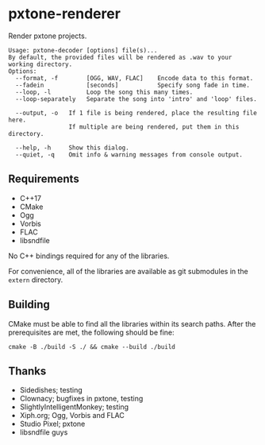 # pxtone-renderer
Render pxtone projects.

```
Usage: pxtone-decoder [options] file(s)...
By default, the provided files will be rendered as .wav to your working directory.
Options:
  --format, -f        [OGG, WAV, FLAC]    Encode data to this format.
  --fadein            [seconds]           Specify song fade in time.
  --loop, -l          Loop the song this many times.
  --loop-separately   Separate the song into 'intro' and 'loop' files.

  --output, -o   If 1 file is being rendered, place the resulting file here.
                 If multiple are being rendered, put them in this directory.

  --help, -h     Show this dialog.
  --quiet, -q    Omit info & warning messages from console output.
```

## Requirements
 - C++17
 - CMake
 - Ogg
 - Vorbis
 - FLAC
 - libsndfile

No C++ bindings required for any of the libraries.

For convenience, all of the libraries are available as git submodules in the `extern` directory.

## Building
CMake must be able to find all the libraries within its search paths.
After the prerequisites are met, the following should be fine:

`cmake -B ./build -S ./ && cmake --build ./build`

## Thanks
 - Sidedishes; testing
 - Clownacy; bugfixes in pxtone, testing
 - SlightlyIntelligentMonkey; testing
 - Xiph.org; Ogg, Vorbis and FLAC
 - Studio Pixel; pxtone
 - libsndfile guys



